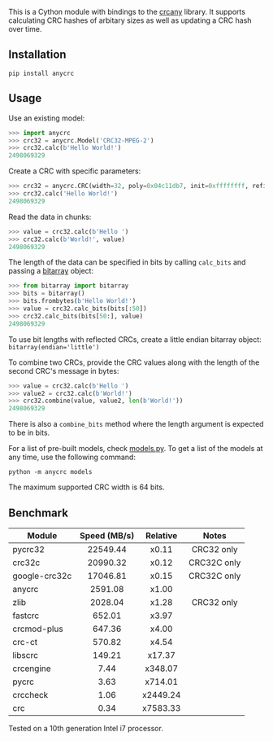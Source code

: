 This is a Cython module with bindings to the [crcany](https://github.com/madler/crcany) library. It supports calculating CRC hashes of arbitary sizes as well as updating a CRC hash over time.

## Installation

`pip install anycrc`

## Usage

Use an existing model:

```python
>>> import anycrc
>>> crc32 = anycrc.Model('CRC32-MPEG-2')
>>> crc32.calc(b'Hello World!')
2498069329
```

Create a CRC with specific parameters:

```python
>>> crc32 = anycrc.CRC(width=32, poly=0x04c11db7, init=0xffffffff, refin=False, refout=False, xorout=0x00000000)
>>> crc32.calc('Hello World!')
2498069329
```

Read the data in chunks:

```python
>>> value = crc32.calc(b'Hello ')
>>> crc32.calc(b'World!', value)
2498069329
```

The length of the data can be specified in bits by calling `calc_bits` and passing a [bitarray](https://github.com/ilanschnell/bitarray) object:

```python
>>> from bitarray import bitarray
>>> bits = bitarray()
>>> bits.frombytes(b'Hello World!')
>>> value = crc32.calc_bits(bits[:50])
>>> crc32.calc_bits(bits[50:], value)
2498069329
```

To use bit lengths with reflected CRCs, create a little endian bitarray object: `bitarray(endian='little')`

To combine two CRCs, provide the CRC values along with the length of the second CRC's message in bytes:

```python
>>> value = crc32.calc(b'Hello ')
>>> value2 = crc32.calc(b'World!')
>>> crc32.combine(value, value2, len(b'World!'))
2498069329
```

There is also a `combine_bits` method where the length argument is expected to be in bits.

For a list of pre-built models, check [models.py](https://github.com/marzooqy/anycrc/blob/main/src/anycrc/models.py). To get a list of the models at any time, use the following command:

`python -m anycrc models`

The maximum supported CRC width is 64 bits.

## Benchmark

| Module | Speed (MB/s) | Relative | Notes |
|---|:-:|:-:|:-:|
| pycrc32 | 22549.44 | x0.11 | CRC32 only |
| crc32c | 20990.32 | x0.12 | CRC32C only |
| google-crc32c | 17046.81 | x0.15 | CRC32C only |
| anycrc | 2591.08 | x1.00 ||
| zlib | 2028.04 | x1.28 | CRC32 only |
| fastcrc | 652.01 | x3.97 ||
| crcmod-plus | 647.36 | x4.00 ||
| crc-ct | 570.82 | x4.54 ||
| libscrc | 149.21 | x17.37 ||
| crcengine | 7.44 | x348.07 ||
| pycrc | 3.63 | x714.01 ||
| crccheck | 1.06 | x2449.24 ||
| crc | 0.34 | x7583.33 ||

Tested on a 10th generation Intel i7 processor.
